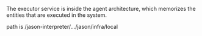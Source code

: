 The executor service is inside the agent architecture, which memorizes the entities that are executed in the system.

path is /jason-interpreter/.../jason/infra/local

